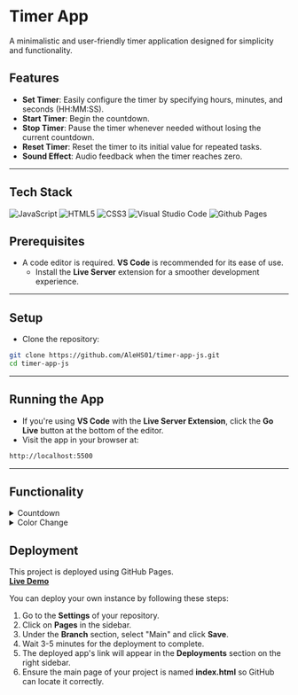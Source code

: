 # Timer App

A minimalistic and user-friendly timer application designed for simplicity and functionality.

## Features

- **Set Timer**: Easily configure the timer by specifying hours, minutes, and seconds (HH:MM:SS).  
- **Start Timer**: Begin the countdown.  
- **Stop Timer**: Pause the timer whenever needed without losing the current countdown.  
- **Reset Timer**: Reset the timer to its initial value for repeated tasks.  
- **Sound Effect**: Audio feedback when the timer reaches zero.

---

## Tech Stack
![JavaScript](https://img.shields.io/badge/javascript-%23323330.svg?style=for-the-badge&logo=javascript&logoColor=%23F7DF1E)
![HTML5](https://img.shields.io/badge/html5-%23E34F26.svg?style=for-the-badge&logo=html5&logoColor=white)
![CSS3](https://img.shields.io/badge/css3-%231572B6.svg?style=for-the-badge&logo=css3&logoColor=white)
![Visual Studio Code](https://img.shields.io/badge/Visual%20Studio%20Code-0078d7.svg?style=for-the-badge&logo=visual-studio-code&logoColor=white)
![Github Pages](https://img.shields.io/badge/github%20pages-121013?style=for-the-badge&logo=github&logoColor=white)
## Prerequisites

- A code editor is required. **VS Code** is recommended for its ease of use.  
  - Install the **Live Server** extension for a smoother development experience.  

---
## Setup
- Clone the repository:

```bash
git clone https://github.com/AleHS01/timer-app-js.git
cd timer-app-js
```
---
## Running the App

- If you're using **VS Code** with the **Live Server Extension**, click the **Go Live** button at the bottom of the editor.  
- Visit the app in your browser at:  
```bash
http://localhost:5500
```
---

## Functionality

<details>
  <summary>Countdown</summary>
  
  ```javascript
  function countdown(hrs, mins, secs) {
  decrementTime = setInterval(() => {
    secs--;

    if (secs < 0) {
      secs = 59;
      if (mins > 0) {
        mins--;
      } else {
        mins = 59;
        if (hrs > 0) {
          hrs--;
        } else {
          clearInterval(decrementTime);
          displayTime();
          const audio = new Audio(
            "./resources/mixkit-digital-clock-digital-alarm-buzzer-992.wav"
          );
          audio.play();
          setTimeout(() => audio.pause(), 5000);
          timeUps();
          return;
        }
      }
    }
    displayTime(hrs, mins, secs);
    hours = hrs;
    minutes = mins;
    seconds = secs;
    }, 1000);
    }
```
</details>
<details>
  <summary>Color Change</summary>
  
  ```javascript
  function timeUps() {
  let count = 0;

  let colorChange = setInterval(() => {
    hoursDisplay.classList.toggle("red");
    minutesDisplay.classList.toggle("red");
    secondsDisplay.classList.toggle("red");
    count++;

    if (count === 10) {
      clearInterval(colorChange);
      hoursDisplay.classList.remove("red");
      minutesDisplay.classList.remove("red");
      secondsDisplay.classList.remove("red");
    }
  }, 500);
}
```
</details>

## Deployment

This project is deployed using GitHub Pages.  
[**Live Demo**](https://alehs01.github.io/timer-app-js/)

You can deploy your own instance by following these steps:  
1. Go to the **Settings** of your repository.  
2. Click on **Pages** in the sidebar.  
3. Under the **Branch** section, select "Main" and click **Save**.  
4. Wait 3-5 minutes for the deployment to complete.  
5. The deployed app's link will appear in the **Deployments** section on the right sidebar.
6. Ensure the main page of your project is named **index.html** so GitHub can locate it correctly.  


